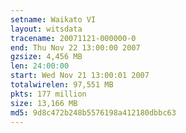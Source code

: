 ```yaml
---
setname: Waikato VI
layout: witsdata
tracename: 20071121-000000-0
end: Thu Nov 22 13:00:00 2007
gzsize: 4,456 MB
len: 24:00:00
start: Wed Nov 21 13:00:01 2007
totalwirelen: 97,551 MB
pkts: 177 million
size: 13,166 MB
md5: 9d8c472b248b5576198a412180dbbc63
---
```

